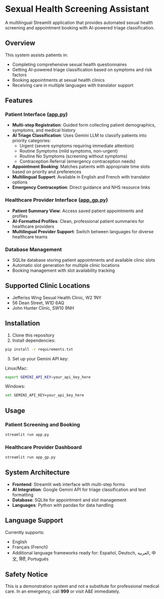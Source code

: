 # Sexual Health Screening Assistant

A multilingual Streamlit application that provides automated sexual health screening and appointment booking with AI-powered triage classification.

## Overview

This system assists patients in:
- Completing comprehensive sexual health questionnaires
- Getting AI-powered triage classification based on symptoms and risk factors
- Booking appointments at sexual health clinics
- Receiving care in multiple languages with translator support

## Features

### Patient Interface ([app.py](app.py))
- **Multi-step Registration**: Guided form collecting patient demographics, symptoms, and medical history
- **AI Triage Classification**: Uses Gemini LLM to classify patients into priority categories:
  - Urgent (severe symptoms requiring immediate attention)
  - Routine Symptoms (mild symptoms, non-urgent)
  - Routine No Symptoms (screening without symptoms)
  - Contraception Referral (emergency contraception needs)
- **Appointment Booking**: Matches patients with appropriate time slots based on priority and preferences
- **Multilingual Support**: Available in English and French with translator options
- **Emergency Contraception**: Direct guidance and NHS resource links

### Healthcare Provider Interface ([app_gp.py](app_gp.py))
- **Patient Summary View**: Access saved patient appointments and profiles
- **AI-Formatted Profiles**: Clean, professional patient summaries for healthcare providers
- **Multilingual Provider Support**: Switch between languages for diverse healthcare teams

### Database Management
- SQLite database storing patient appointments and available clinic slots
- Automatic slot generation for multiple clinic locations
- Booking management with slot availability tracking

## Supported Clinic Locations
- Jefferiss Wing Sexual Health Clinic, W2 1NY
- 56 Dean Street, W1D 6AQ  
- John Hunter Clinic, SW10 9NH

## Installation

1. Clone this repository
2. Install dependencies:

```bash
pip install -r requirements.txt
```

3. Set up your Gemini API key:

Linux/Mac:
```bash
export GEMINI_API_KEY=your_api_key_here
```

Windows:
```bash
set GEMINI_API_KEY=your_api_key_here
```

## Usage

### Patient Screening and Booking
```bash
streamlit run app.py
```

### Healthcare Provider Dashboard
```bash
streamlit run app_gp.py
```

## System Architecture

- **Frontend**: Streamlit web interface with multi-step forms
- **AI Integration**: Google Gemini API for triage classification and text formatting
- **Database**: SQLite for appointment and slot management
- **Languages**: Python with pandas for data handling

## Language Support

Currently supports:
- English
- Français (French)
- Additional language frameworks ready for: Español, Deutsch, العربية, 中文, हिंदी, Português

## Safety Notice

This is a demonstration system and not a substitute for professional medical care. In an emergency, call **999** or visit A&E immediately.